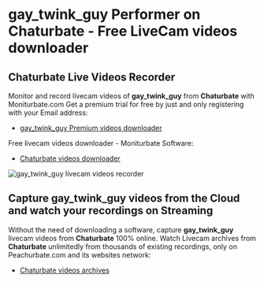 # gay_twink_guy Performer on Chaturbate - Free LiveCam videos downloader

## Chaturbate Live Videos Recorder

Monitor and record livecam videos of **gay_twink_guy** from **Chaturbate** with Moniturbate.com
Get a premium trial for free by just and only registering with your Email address:
* [gay_twink_guy Premium videos downloader](https://moniturbate.com/request-demo-licence-key.html)

Free livecam videos downloader - Moniturbate Software:
* [Chaturbate videos downloader](https://moniturbate.com/moniturbate-download-software.html)

![gay_twink_guy livecam videos recorder](https://peachurnet.com/templates/moniturbate-software.png)


## Capture gay_twink_guy videos from the Cloud and watch your recordings on Streaming

Without the need of downloading a software, capture **gay_twink_guy** livecam videos from **Chaturbate** 100% online.
Watch Livecam archives from **Chaturbate** unlimitedly from thousands of existing recordings, only on Peachurbate.com and its websites network:
* [Chaturbate videos archives](https://peachurnet.com/)